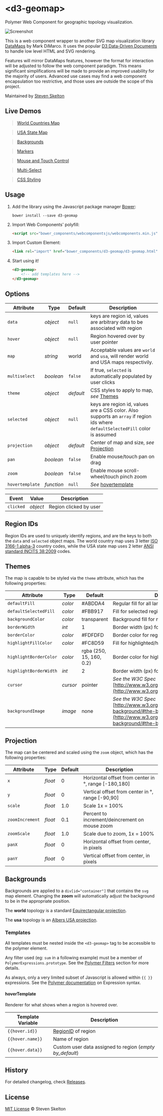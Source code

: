 &lt;d3-geomap&gt;
=============

Polymer Web Component for geographic topology visualization.

![Screenshot](https://raw.githubusercontent.com/stevenrskelton/d3-geomap/master/d3-geomap.jpg "Screenshot")

This is a web component wrapper to another SVG map visualization library [DataMaps](http://datamaps.github.io/) by Mark DiMarco.
It uses the popular [D3 Data-Driven Documents](http://d3js.org/) to handle low level HTML and SVG rendering.

Features will mirror DataMaps features, however the format for interaction will be adjusted to follow the web component paradigm. 
This means significant simplifications will be made to provide an improved usability for the majority of users.  Advanced use cases may find 
a web component encapsulation too restrictive, and those uses are outside the scope of this project.

Maintained by [Steven Skelton](https://github.com/stevenrskelton)

## Live Demos

> [World Countries Map](http://files.stevenskelton.ca/d3-geomap/d3-geomap/examples/world.html)

> [USA State Map](http://files.stevenskelton.ca/d3-geomap/d3-geomap/examples/usa.html)

> [Backgrounds](http://files.stevenskelton.ca/d3-geomap/d3-geomap/examples/backgrounds.html)

> [Markers](http://files.stevenskelton.ca/d3-geomap/d3-geomap/examples/markers.html)

> [Mouse and Touch Control](http://files.stevenskelton.ca/d3-geomap/d3-geomap/examples/mouse-touch.html)

> [Multi-Select](http://files.stevenskelton.ca/d3-geomap/d3-geomap/examples/multiselect.html)

> [CSS Styling](http://files.stevenskelton.ca/d3-geomap/d3-geomap/examples/css.html)


## Usage

1. Add the library using the Javascript package manager [Bower](http://bower.io/):

	```bower install --save d3-geomap```

2. Import Web Components' polyfill:

	```html
	<script src="bower_components/webcomponentsjs/webcomponents.min.js"></script>
	```

3. Import Custom Element:

	```html
	<link rel="import" href="bower_components/d3-geomap/d3-geomap.html">
	```

4. Start using it!

	```html
	<d3-geomap>
		<!-- add templates here -->
	</d3-geomap>
	```

## Options

Attribute			| Type			| Default		| Description
---					| ---			| ---			| ---
`data`				| *object*		| `null`		| keys are region id, values are arbitrary data to be associated with region
`hover`				| *object*		| `null`		| Region hovered over by user pointer
`map`				| *string*		| world			| Acceptable values are `world` and `usa`, will render world and USA maps respectivily.
`multiselect`		| *boolean*		| `false`		| If true, `selected` is automatically populated by user clicks
`theme`				| *object*		| _default_		| CSS styles to apply to map, _see_ [Themes](#themes)
`selected`	 		| *object*		| `null`		| keys are region id, values are a CSS color.  Also supports an `array` if region ids where `defaultSelectedFill` color is assumed
`projection`		| *object*		| _default_		| Center of map and size, _see_ [Projection](#projection)
`pan`				| *boolean*		| `false`		| Enable mouse/touch pan on drag
`zoom`				| *boolean*		| `false`		| Enable mouse scroll-wheel/touch pinch zoom
`hovertemplate`		| *function*	| `null`		| _See_ [hovertemplate](#hovertemplate)

Event				| Value			| Description
---					| ---			| ---
`clicked`			| *object*		| Region clicked by user

## Region IDs

Region IDs are used to uniquely identify regions, and are the keys to both the `data` and `selected` object maps.
The world country map uses 3 letter [ISO 3166-1 alpha-3](http://en.wikipedia.org/wiki/ISO_3166-1_alpha-3) country codes,
while the USA state map uses 2 letter [ANSI standard INCITS 38:2009](http://en.wikipedia.org/wiki/List_of_U.S._state_abbreviations) codes.

## Themes

The map is capable to be styled via the `theme` attribute, which has the following properties:

Attribute				| Type		| Default					| Description
---						| ---		| ---						| ---
`defaultFill`	 		| *color*	| #ABDDA4					| Regular fill for all land regions
`defaultSelectedFill`	| *color*	| #FBB917					| Fill for selected regions if `selected` is an array
`backgroundColor`		| *color*	| transparent				| Background fill for map (water)
`borderWidth`			| *int*		| 1							| Border width (px) for regular regions
`borderColor`			| *color*	| #FDFDFD					| Border color for regular regions
`highlightFillColor`	| *color*	| #FC8D59					| Fill for highlighted/hover region
`highlightBorderColor`	| *color*	| rgba (250, 15, 160, 0.2)	| Border color for highlighted/hover region
`highlightBorderWidth`	| *int*		| 2							| Border width (px) for highlighted/hover region
`cursor`				| *cursor*	| pointer					| _See the W3C Spec_ [http://www.w3.org/wiki/CSS/Properties/cursor](http://www.w3.org/wiki/CSS/Properties/cursor)
`backgroundImage`		| *image*	| none						| _See the W3C Spec_ [http://www.w3.org/TR/css3-background/#the-background-image](http://www.w3.org/TR/css3-background/#the-background-image)

## Projection

The map can be centered and scaled using the `zoom` object, which has the following properties:

Attribute				| Type		| Default					| Description
---						| ---		| ---						| ---
`x`	 					| *float*	| 0							| Horizontal offset from center in °, range [-180,180]
`y`						| *float*	| 0							| Vertical offset from center in °, range [-90,90]
`scale`					| *float*	| 1.0						| Scale 1x = 100%
`zoomIncrement`			| *float*	| 0.1						| Percent to increment/deincrement on mouse zoom
`zoomScale`				| *float*	| 1.0						| Scale due to zoom, 1x = 100%
`panX`					| *float*	| 0							| Horizontal offset from center, in pixels
`panY`					| *float*	| 0							| Vertical offset from center, in pixels

## Backgrounds

Backgrounds are applied to a `div[id="container"]` that contains the `svg` map element.  Changing the __zoom__ will automatically 
adjust the background to be in the appropriate position.

The __world__ topology is a standard [Equirectangular projection](http://en.wikipedia.org/wiki/Equirectangular_projection).

The __usa__ topology is an [Albers USA projection](http://bl.ocks.org/mbostock/4090848).

### Templates

All templates must be nested inside the `<d3-geomap>` tag to be accessible to the polymer element.

Any filter used (eg: `sum` in a following example) must be a member of `PolymerExpressions.prototype`.
See the [Polymer Filters](#polymer-filters) section for more details.

As always, only a very limited subset of Javascript is allowed within `{{ }}` expressions.
See the [Polymer documentation](http://www.polymer-project.org/docs/polymer/expressions.html) on Expression syntax.

#### hoverTemplate

Renderer for what shows when a region is hovered over.

Template Variable		|	Description
---						|	---
`{{hover.id}}`			|	[RegionID](#region-ids) of region
`{{hover.name}}`		|	Name of region
`{{hover.data}}`		|	Custom user data assigned to region (_empty by_default_)

## History

For detailed changelog, check [Releases](https://github.com/stevenrskelton/d3-geomap/releases).

## License

[MIT License](http://opensource.org/licenses/MIT) © Steven Skelton